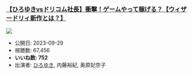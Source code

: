 ### [【ひろゆきvsドリコム社長】衝撃！ゲームやって稼げる？【ウィザードリィ新作とは？】](https://www.youtube.com/watch?v=MUL_GI9Y4XM)
[![](https://img.youtube.com/vi/MUL_GI9Y4XM/sddefault.jpg)](https://www.youtube.com/watch?v=MUL_GI9Y4XM)
-   公開日: 2023-09-29
-   視聴数: 67,456
-   **いいね数: 752**
-   出演者: [ひろゆき](/rehacq_fan/people/ひろゆき "wikilink"), 内藤裕紀, 奥原妃奈子
